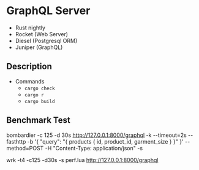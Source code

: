 # GraphQL Server

- Rust nightly
- Rocket (Web Server)
- Diesel (Postgresql ORM)
- Juniper (GraphQL)

## Description
 
 - Commands
    - ```cargo check```
    - ```cargo r```
    - ```cargo build```

## Benchmark Test
bombardier -c 125 -d 30s http://127.0.0.1:8000/graphql -k --timeout=2s --fasthttp -b '{ "query": "{ products { id, product_id, garment_size } }" }' --method=POST -H "Content-Type: application/json" -s

wrk -t4 -c125 -d30s -s perf.lua http://127.0.0.1:8000/graphql